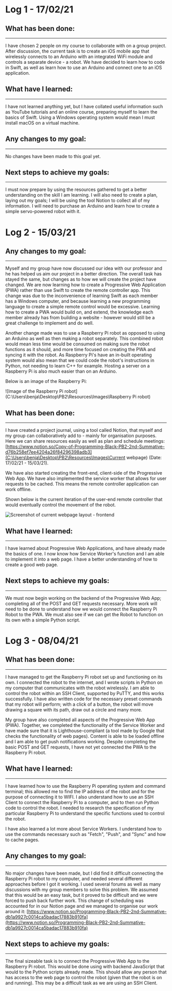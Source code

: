 # Log 1 - 17/02/21

## What has been done:

---

I have chosen 2 people on my course to collaborate with on a group project. After discussion, the current task is to create an iOS mobile app that wirelessly connects to an Arduino with an integrated WiFi module and controls a separate device - a robot. We have decided to learn how to code in Swift, as well as learn how to use an Arduino and connect one to an iOS application.

## What have I learned:

---

I have not learned anything yet, but I have collated useful information such as YouTube tutorials and an online course, preparing myself to learn the basics of Swift. Using a Windows operating system would mean I must install macOS on a virtual machine.

## Any changes to my goal:

---

No changes have been made to this goal yet.

## Next steps to achieve my goals:

---

I must now prepare by using the resources gathered to get a better understanding on the skill I am learning. I will also need to create a plan, laying out my goals; I will be using the tool Notion to collect all of my information. I will need to purchase an Arduino and learn how to create a simple servo-powered robot with it.

# Log 2 - 15/03/21

## Any changes to my goal:

---

Myself and my group have now discussed our idea with our professor and he has helped us aim our project in a better direction. The overall task has stayed the same, but changes as to how we will create the project have changed. We are now learning how to create a Progressive Web Application (PWA) rather than use Swift to create the remote controller app. This change was due to the inconvenience of learning Swift as each member has a Windows computer, and because learning a new programming language to create a simple remote control would be excessive. Learning how to create a PWA would build on, and extend, the knowledge each member already has from building a website - however would still be a great challenge to implement and do well.

Another change made was to use a Raspberry Pi robot as opposed to using an Arduino as well as then making a robot separately. This combined robot would mean less time would be consumed on making sure the robot functions as it should, and more time focused on creating the PWA and syncing it with the robot. As Raspberry Pi's have an in-built operating system would also mean that we could code the robot's instructions in Python, not needing to learn C++ for example. Hosting a server on a Raspberry Pi is also much easier than on an Arduino.

Below is an image of the Raspberry Pi:

![Image of the Raspberry Pi robot](C:\Users\benja\Desktop\PB2\Resources\Images\Raspberry Pi robot)

## What has been done:

---

I have created a project journal, using a tool called Notion, that myself and my group can collaboratively add to - mainly for organisation purposes. Here we can share resources easily as well as plan and schedule meetings: [https://www.notion.so/Copy-of-Programming-Black-PB2-2nd-Summative-d76b258ef7ee4204a26f84296398adb3](C:\Users\benja\Desktop\PB2\Resources\Images\Current webpage) (Date: 17/02/21 - 15/03/21).

We have also started creating the front-end, client-side of the Progressive Web App. We have also implemented the service worker that allows for user requests to be cached. This means the remote controller application can work offline.

Shown below is the current iteration of the user-end remote controller that would eventually control the movement of the robot.

![Screenshot of current webpage layout - frontend](https://s3-us-west-2.amazonaws.com/secure.notion-static.com/f9f0d540-eac7-4563-b4a0-445d11fc47c8/Untitled.png)

## What have I learned:

---

I have learned about Progressive Web Applications, and have already made the basics of one. I now know how Service Worker's function and I am able to implement it into a web page. I have a better understanding of how to create a good web page.

## Next steps to achieve my goals:

---

We must now begin working on the backend of the Progressive Web App; completing all of the POST and GET requests necessary. More work will need to be done to understand how we would connect the Raspberry Pi Robot to the PWA. We must also see if we can get the Robot to function on its own with a simple Python script.

# Log 3 - 08/04/21

## What has been done:

---

I have managed to get the Raspberry Pi robot set up and functioning on its own. I connected the robot to the internet, and I wrote scripts in Python on my computer that communicates with the robot wirelessly. I am able to control the robot within an SSH Client, supported by PuTTY, and this works successfully. I have also written code for the necessary preset commands that my robot will perform; with a click of a button, the robot will move drawing a square with its path, draw out a circle and many more.

My group have also completed all aspects of the Progressive Web App (PWA). Together, we completed the functionality of the Service Worker and have made sure that it is Lighthouse-compliant (a tool made by Google that checks the functionality of web pages). Content is able to be loaded offline and I am able to get push notifications working. Despite completing the basic POST and GET requests, I have not yet connected the PWA to the Raspberry Pi robot.

## What have I learned:

---

I have learned how to use the Raspberry Pi operating system and command terminal; this allowed me to find the IP address of the robot and for the purpose of connecting it to WIFI. I also understand how to use an SSH Client to connect the Raspberry Pi to a computer, and to then run Python code to control the robot. I needed to research the specification of my particular Raspberry Pi to understand the specific functions used to control the robot.

I have also learned a lot more about Service Workers. I understand how to use the commands necessary such as "Fetch", "Push", and "Sync" and how to cache pages.

## Any changes to my goal:

---

No major changes have been made, but I did find it difficult connecting the Raspberry Pi robot to my computer, and needed several different approaches before I got it working. I used several forums as well as many discussions with my group members to solve this problem. We assumed that this would be an easy task, but it proved to be difficult and we were forced to push back further work. This change of scheduling was accounted for in our Notion page and we managed to organise our work around it: [https://www.notion.so/Programming-Black-PB2-2nd-Summative-db1a9927c0014ca5badac17883b910fa](https://www.notion.so/Programming-Black-PB2-2nd-Summative-db1a9927c0014ca5badac17883b910fa)

## Next steps to achieve my goals:

---

The final sizeable task is to connect the Progressive Web App to the Raspberry Pi robot. This would be done using with backend JavaScript that would to the Python scripts already made. This should allow any person that has access to the web page to control the robot (given that the robot is on and running). This may be a difficult task as we are using an SSH Client.
